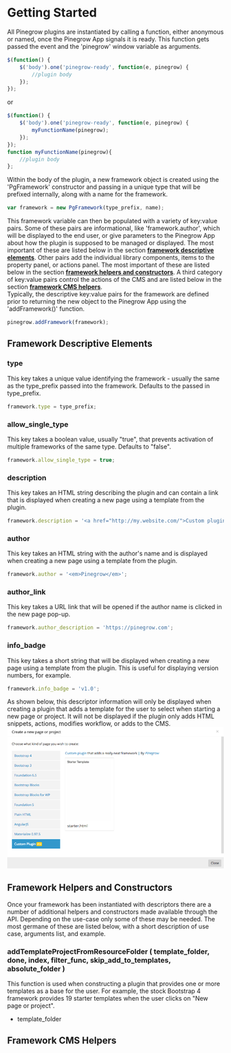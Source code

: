 # Getting Started
All Pinegrow plugins are instantiated by calling a function, either anonymous or named, once the Pinegrow App signals it is ready. This function gets passed the event and the 'pinegrow' window variable as arguments.
```javascript
$(function() {
    $('body').one('pinegrow-ready', function(e, pinegrow) {
        //plugin body
    });
});
```
or
```javascript
$(function() {
    $('body').one('pinegrow-ready', function(e, pinegrow) {
        myFunctionName(pinegrow);
    });
});
function myFunctionName(pinegrow){
    //plugin body
};
```
Within the body of the plugin, a new framework object is created using the 'PgFramework' constructor and passing in a unique type that will be prefixed internally, along with a name for the framework.
```javascript
var framework = new PgFramework(type_prefix, name);
``` 
This framework variable can then be populated with a variety of key:value pairs. Some of these pairs are informational, like 'framework.author', which will be displayed to the end user, or give parameters to the Pinegrow App about how the plugin is supposed to be managed or displayed. The most important of these are listed below in the section [**framework descriptive elements**](#fde). Other pairs add the individual library components, items to the property panel, or actions panel. The most important of these are listed below in the section [**framework helpers and constructors**](#fhc). A third category of key:value pairs control the actions of the CMS and are listed below in the section [**framework CMS helpers**](#fch).  
Typically, the descriptive key:value pairs for the framework are defined prior to returning the new object to the Pinegrow App using the 'addFramework()' function.
```javascript
pinegrow.addFramework(framework);
```

<a name="fde"></a>
## Framework Descriptive Elements  
### type
This key takes a unique value identifying the framework - usually the same as the type_prefix passed into the framework. Defaults to the passed in type_prefix.
```javascript
framework.type = type_prefix;
```
### allow_single_type
This key takes a boolean value, usually "true", that prevents activation of multiple frameworks of the same type. Defaults to "false".
```javascript
framework.allow_single_type = true;
```
### description
This key takes an HTML string describing the plugin and can contain a link that is displayed when creating a new page using a template from the plugin.
```javascript
framework.description = '<a href="http://my.website.com/">Custom plugin</a> that adds a really neat framework';
```
### author
This key takes an HTML string with the author's name and is displayed when creating a new page using a template from the plugin.
```javascript
framework.author = '<em>Pinegrow</em>';
```
### author_link
This key takes a URL link that will be opened if the author name is clicked in the new page pop-up.
```javascript
framework.author_description = 'https://pinegrow.com';
```
### info_badge
This key takes a short string that will be displayed when creating a new page using a template from the plugin. This is useful for displaying version numbers, for example.
```javascript
framework.info_badge = 'v1.0';
```
As shown below, this descriptor information will only be displayed when creating a plugin that adds a template for the user to select when starting a new page or project. It will not be displayed if the plugin only adds HTML snippets, actions, modifies workflow, or adds to the CMS. 
![Descriptors](./Images/Descriptors.png)

<a name="fhc"></a>
## Framework Helpers and Constructors  
Once your framework has been instantiated with descriptors there are a number of additional helpers and constructors made available through the API. Depending on the use-case only some of these may be needed. The most germane of these are listed below, with a short description of use case, arguments list, and example.  

### addTemplateProjectFromResourceFolder ( template_folder, done, index, filter_func, skip_add_to_templates, absolute_folder )

This function is used when constructing a plugin that provides one or more templates as a base for the user. For example, the stock Bootstrap 4 framework provides 19 starter templates when the user clicks on "New page or project".  
- template_folder  

<a name="fch"></a>
## Framework CMS Helpers  

